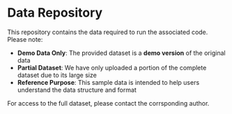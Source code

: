 # Data Repository

This repository contains the data required to run the associated code. Please note:

- **Demo Data Only**: The provided dataset is a **demo version** of the original data
- **Partial Dataset**: We have only uploaded a portion of the complete dataset due to its large size
- **Reference Purpose**: This sample data is intended to help users understand the data structure and format

For access to the full dataset, please contact the corrsponding author.
